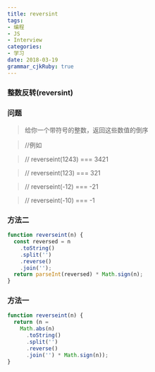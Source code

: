 ```yaml
---
title: reversint
tags: 
- 编程
- JS
- Interview
categories: 
- 学习
date: 2018-03-19
grammar_cjkRuby: true
---
```


### 整数反转(reversint)

### 问题

> 给你一个带符号的整数，返回这些数值的倒序

> //例如

> // reverseint(1243) === 3421

<!--more-->

> // reverseint(123) === 321

> // reverseint(-12) === -21

> // reverseint(-10) === -1

### 方法二

```javascript
function reverseint(n) {
  const reversed = n
    .toString()
    .split('')
    .reverse()
    .join('');
  return parseInt(reversed) * Math.sign(n);
}
```

### 方法一

```javascript
function reverseint(n) {
  return (n =
    Math.abs(n)
      .toString()
      .split('')
      .reverse()
      .join('') * Math.sign(n));
}
```
